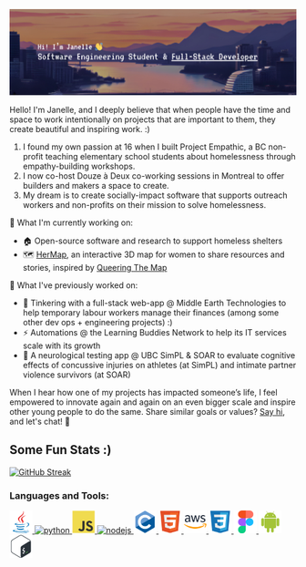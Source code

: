 [![MasterHead](https://github.com/janelletam/janelletam/blob/main/Github%20Banner.png)](https://github.com/janelletam)

Hello! I'm Janelle, and I deeply believe that when people have the time and space to work intentionally on projects that are important to them, they create beautiful and inspiring work. :)

1) I found my own passion at 16 when I built Project Empathic, a BC non-profit teaching elementary school students about homelessness through empathy-building workshops. 
2) I now co-host Douze à Deux co-working sessions in Montreal to offer builders and makers a space to create. 
3) My dream is to create socially-impact software that supports outreach workers and non-profits on their mission to solve homelessness. 

🔭 What I'm currently working on:
- 🏠 Open-source software and research to support homeless shelters
- 🗺️ [HerMap](https://github.com/janelletam/HerMap), an interactive 3D map for women to share resources and stories, inspired by [Queering The Map](https://www.queeringthemap.com/)

🌱 What I've previously worked on:
- 🏦 Tinkering with a full-stack web-app @ Middle Earth Technologies to help temporary labour workers manage their finances (among some other dev ops + engineering projects) :)
- ⚡ Automations @ the Learning Buddies Network to help its IT services scale with its growth
- 🧠 A neurological testing app @ UBC SimPL & SOAR to evaluate cognitive effects of concussive injuries on athletes (at SimPL) and intimate partner violence survivors (at SOAR)

When I hear how one of my projects has impacted someone’s life, I feel empowered to innovate again and again on an even bigger scale and inspire other young people to do the same. Share similar goals or values? [Say hi](mailto:janelletam.work@gmail.com), and let's chat! 💬

## Some Fun Stats :)
[![GitHub Streak](https://github-readme-streak-stats.herokuapp.com?user=janelletam&theme=tokyonight)](https://git.io/streak-stats)

<h3 align="left">Languages and Tools:</h3>
<p align="left">
    <a href="https://www.java.com/en/" target="_blank">
        <img src="https://github.com/devicons/devicon/blob/master/icons/java/java-original.svg" alt="java" width="40" height="40"/>
    </a>
    <a href="https://www.python.org" target="_blank">
        <img src="https://github.com/devicons/devicon/tree/master/icons/python" alt="python" width="40" height="40"/>
    </a>
    <a href="https://www.javascript.com/" target="_blank">
        <img src="https://github.com/devicons/devicon/blob/master/icons/javascript/javascript-original.svg" alt="javascript" width="40" height="40"/>
    </a>
    <a href="https://nodejs.org/en" target="_blank">
        <img src="https://github.com/devicons/devicon/tree/master/icons/nodejs" alt="nodejs" width="40" height="40"/>
    </a>
    <a href="https://www.cprogramming.com/" target="_blank">
        <img src="https://github.com/devicons/devicon/blob/master/icons/c/c-original.svg" alt="c" width="40" height="40"/>
    </a>
    <a href="https://www.w3.org/html/" target="_blank">
        <img src="https://github.com/devicons/devicon/blob/master/icons/html5/html5-original.svg" alt="html5" width="40" height="40"/>
    </a>
    <a href="https://aws.amazon.com/" target="_blank">
        <img src="https://github.com/devicons/devicon/blob/master/icons/amazonwebservices/amazonwebservices-original-wordmark.svg" alt="aws" width="40" height="40"/>
    </a>
    <a href="https://www.w3schools.com/css/" target="_blank">
        <img src="https://github.com/devicons/devicon/blob/master/icons/css3/css3-original.svg" alt="css3" width="40" height="40"/>
    </a>
    <a href="https://www.figma.com/" target="_blank">
        <img src="https://github.com/devicons/devicon/blob/master/icons/figma/figma-original.svg" alt="figma" width="40" height="40"/>
    </a>
    <a href="https://developer.android.com/" target="_blank">
        <img src="https://github.com/devicons/devicon/blob/master/icons/android/android-original.svg" alt="android" width="40" height="40"/>
    </a>
    <a href="https://git-scm.com/" target="_blank">
        <img src="https://github.com/devicons/devicon/blob/master/icons/bash/bash-original.svg" alt="bash" width="40" height="40"/>
    </a>
</p>

<!--
**janelletam/janelletam** is a ✨ _special_ ✨ repository because its `README.md` (this file) appears on your GitHub profile.

Here are some ideas to get you started:

- 🔭 I’m currently working on ...
- 🌱 I’m currently learning ...
- 👯 I’m looking to collaborate on ...
- 🤔 I’m looking for help with ...
- 💬 Ask me about ...
- 📫 How to reach me: ...
- 😄 Pronouns: ...
- ⚡ Fun fact: ...
-->
